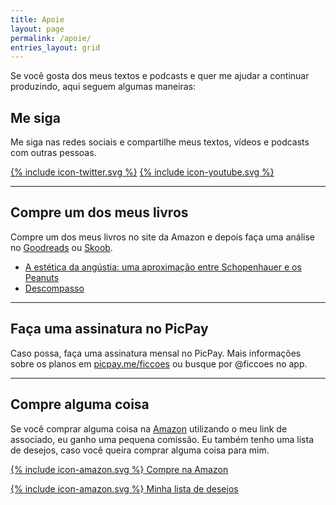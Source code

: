 ```yaml
---
title: Apoie
layout: page
permalink: /apoie/
entries_layout: grid
---
```


Se você gosta dos meus textos e podcasts e quer me ajudar a continuar produzindo, aqui seguem algumas maneiras:

## Me siga

Me siga nas redes sociais e compartilhe meus textos, vídeos e podcasts com outras pessoas.

<a href="https://twitter.com/mrtollens" alt="@mrtollens" target="_blank"><span class="icon icon--twitter">{% include icon-twitter.svg %}</span></a>
<a href="http://youtube.com/conexaofilosofica" alt="conexão filosófica" target="_blank"><span class="icon icon--youtube">{% include icon-youtube.svg %}</span></a>

---
 
## Compre um dos meus livros

Compre um dos meus livros no site da Amazon e depois faça uma análise no [Goodreads](https://www.goodreads.com/author/show/16012578.Marcos_Ramon) ou [Skoob](https://www.skoob.com.br/descompasso-841935ed847109.html).

 - [A estética da angústia: uma aproximação entre Schopenhauer e os Peanuts](https://amzn.to/2XAkrWF)
 - [Descompasso](https://amzn.to/2XvjDlH)
 
 ---
 
## Faça uma assinatura no PicPay

Caso possa, faça uma assinatura mensal no PicPay. Mais informações sobre os planos em [picpay.me/ficcoes](https://picpay.me/ficcoes) ou busque por @ficcoes no app.

 ---

## Compre alguma coisa

Se você comprar alguma coisa na [Amazon](https://www.amazon.com.br/?&_encoding=UTF8&tag=marcramo-20&linkCode=ur2&linkId=aad24eb81b50d91ca9706a1565e538a2&camp=1789&creative=9325) utilizando o meu link de associado, eu ganho uma pequena comissão. Eu também tenho uma lista de desejos, caso você queira comprar alguma coisa para mim. 

<a href="https://www.amazon.com.br/?&_encoding=UTF8&tag=marcramo-20&linkCode=ur2&linkId=aad24eb81b50d91ca9706a1565e538a2&camp=1789&creative=9325" onclick="ga(&quot;send&quot;,&quot;event&quot;,&quot;link&quot;,&quot;click&quot;,&quot;Shop Amazon&quot;)" class="btn"><span class="icon icon--amazon">{% include icon-amazon.svg %}</span> Compre na Amazon </a> 

<a href="https://amzn.to/2DnqGW4" onclick="ga(&quot;send&quot;,&quot;event&quot;,&quot;link&quot;,&quot;click&quot;,&quot;Amazon Wish List&quot;)" class="btn"><span class="icon icon--amazon">{% include icon-amazon.svg %}</span> Minha lista de desejos</a>
